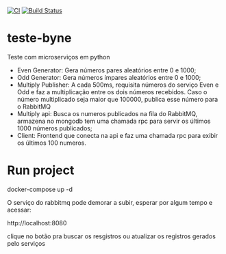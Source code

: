[![CI](https://github.com/vitimm144/teste-byne/actions/workflows/main.yml/badge.svg)](https://github.com/vitimm144/teste-byne/actions/workflows/main.yml)
[![Build Status](https://travis-ci.org/vitimm144/teste-byne.svg?branch=main)](https://travis-ci.org/vitimm144/teste-byne)
# teste-byne
Teste com microserviços em python
- Even Generator: Gera números pares aleatórios entre 0 e 1000;
- Odd Generator: Gera números ímpares aleatórios entre 0 e 1000;
- Multiply Publisher: A cada 500ms, requisita números do serviço Even e Odd e faz a multiplicação entre os dois números recebidos. Caso o número multiplicado seja maior que 100000, publica esse número para o RabbitMQ
- Multiply api: Busca os numeros publicados na fila do RabbitMQ, armazena no mongodb tem uma chamada rpc para servir os últimos 1000 números publicados;
- Client: Frontend que conecta na api e faz uma chamada rpc para exibir os últimos 100 numeros. 

# Run project

docker-compose up -d

O serviço do rabbitmq pode demorar a subir, esperar por algum tempo e acessar:

http://localhost:8080

clique no botão pra buscar os resgistros ou atualizar os registros gerados pelo serviços

